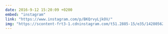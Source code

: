 ```yaml
---
date: 2016-9-12 15:20:09 +0200
embed: "instagram"
link: "https://www.instagram.com/p/BKQrvyLjkOV/"
img: "https://scontent-frt3-1.cdninstagram.com/t51.2885-15/e35/14280562_197910000622592_1314686019_n.jpg"
---
```

